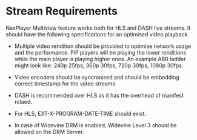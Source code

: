
# Stream Requirements

NexPlayer Multiview feature works both for HLS and DASH live streams. It should have the following specifications for an optimised video playback. 

- Multiple video rendition should be provided to optimise network usage and the performance. PiP players will be playing the lower renditions while the main player is playing higher ones. An example ABR ladder might look like: 240p 25fps, 360p 30fps, 720p 30fps, 1080p 30fps.

- Video encoders should be syncronised and should be embedding correct timestamp for the  video streams

- DASH is recommended over HLS as it has the overhead of manifest relaod.

- For HLS, EXT-X-PROGRAM-DATE-TIME should exist.

- In case of Widevine DRM is enabled, Widevine Level 3 should be allowed on the DRM Server.